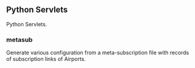 ## Python Servlets

Python Servlets.

### metasub

Generate various configuration from a meta-subscription file with records of subscription links of Airports.
